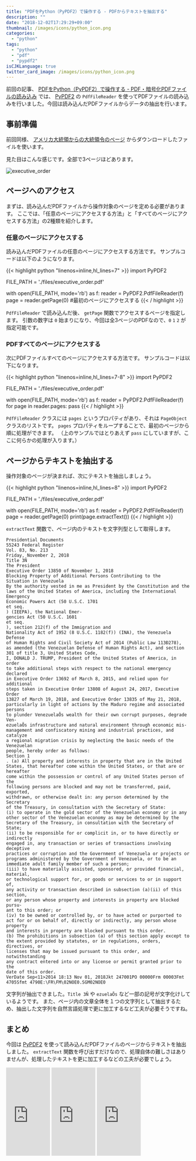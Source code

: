 ```yaml
---
title: "PDFをPython（PyPDF2）で操作する - PDFからテキストを抽出する"
description: ""
date: "2018-12-02T17:29:29+09:00"
thumbnail: /images/icons/python_icon.png
categories:
  - "python"
tags:
  - "python"
  - "pdf"
  - "pypdf2"
isCJKLanguage: true
twitter_card_image: /images/icons/python_icon.png
---
```


前回の記事、 [PDFをPython（PyPDF2）で操作する - PDF・暗号化PDFファイルの読み込み](/post/python/open-pdf-with-pypdf2/) では、 [PyPDF2](https://pythonhosted.org/PyPDF2/index.html) の `PdfFileReader` を使ってPDFファイルの読み込みを行いました。今回は読み込んだPDFファイルからデータの抽出を行います。

## 事前準備

前回同様、 [アメリカ大統領からの大統領令のページ](https://www.federalregister.gov/presidential-documents/executive-orders) からダウンロードしたファイルを使います。

見た目はこんな感じです。全部で3ページほどあります。

![executive_order](/images/20181202/executive_order.png)

## ページへのアクセス

まずは、読み込んだPDFファイルから操作対象のページを定める必要があります。
ここでは、「任意のページにアクセスする方法」と「すべてのページにアクセスする方法」の2種類を紹介します。

### 任意のページにアクセスする

読み込んだPDFファイルの任意のページにアクセスする方法です。
サンプルコードは以下のようになります。

{{< highlight python "linenos=inline,hl_lines=7" >}}
import PyPDF2

FILE_PATH = './files/executive_order.pdf'

with open(FILE_PATH, mode='rb') as f:
    reader = PyPDF2.PdfFileReader(f)
    page = reader.getPage(0) #最初のページにアクセスする
{{< / highlight >}}

`PdfFileReader` で読み込んだ後、 `getPage` 関数でアクセスするページを指定します。
引数の数字は `0` 始まりになり、今回は全3ページのPDFなので、`0` `1` `2` が指定可能です。

### PDFすべてのページにアクセスする

次にPDFファイルすべてのページにアクセスする方法です。
サンプルコードは以下になります。

{{< highlight python "linenos=inline,hl_lines=7-8" >}}
import PyPDF2

FILE_PATH = './files/executive_order.pdf'

with open(FILE_PATH, mode='rb') as f:
    reader = PyPDF2.PdfFileReader(f)
    for page in reader.pages:
        pass
{{< / highlight >}}

`PdfFileReader` クラスには `pages` というプロパティがあり、それは `PageObject` クラスのリストです。
`pages` プロパティをループすることで、最初のページから順に処理ができます。
（上のサンプルではとりあえず `pass` にしていますが、ここに何らかの処理が入ります。）

## ページからテキストを抽出する

操作対象のページが決まれば、次にテキストを抽出しましょう。

{{< highlight python "linenos=inline,hl_lines=8" >}}
import PyPDF2

FILE_PATH = './files/executive_order.pdf'

with open(FILE_PATH, mode='rb') as f:
    reader = PyPDF2.PdfFileReader(f)
    page = reader.getPage(0)
    print(page.extractText())
{{< / highlight >}}

`extractText` 関数で、ページ内のテキストを文字列型として取得します。

```
Presidential Documents
55243 Federal Register 
Vol. 83, No. 213 
Friday, November 2, 2018 
Title 3Ñ 
The President 
Executive Order 13850 of November 1, 2018 
Blocking Property of Additional Persons Contributing to the 
Situation in Venezuela 
By the authority vested in me as President by the Constitution and the 
laws of the United States of America, including the International Emergency 
Economic Powers Act (50 U.S.C. 1701 
et seq.
) (IEEPA), the National Emer-
gencies Act (50 U.S.C. 1601 
et seq.
), section 212(f) of the Immigration and 
Nationality Act of 1952 (8 U.S.C. 1182(f)) (INA), the Venezuela Defense 
of Human Rights and Civil Society Act of 2014 (Public Law 113Ð278), 
as amended (the Venezuelan Defense of Human Rights Act), and section 
301 of title 3, United States Code, 
I, DONALD J. TRUMP, President of the United States of America, in order 
to take additional steps with respect to the national emergency declared 
in Executive Order 13692 of March 8, 2015, and relied upon for additional 
steps taken in Executive Order 13808 of August 24, 2017, Executive Order 
13827 of March 19, 2018, and Executive Order 13835 of May 21, 2018, 
particularly in light of actions by the Maduro regime and associated persons 
to plunder VenezuelaÕs wealth for their own corrupt purposes, degrade Ven-
ezuelaÕs infrastructure and natural environment through economic mis-
management and confiscatory mining and industrial practices, and catalyze 
a regional migration crisis by neglecting the basic needs of the Venezuelan 
people, hereby order as follows: 
Section 1
. (a) All property and interests in property that are in the United 
States, that hereafter come within the United States, or that are or hereafter 
come within the possession or control of any United States person of the 
following persons are blocked and may not be transferred, paid, exported, 
withdrawn, or otherwise dealt in: any person determined by the Secretary 
of the Treasury, in consultation with the Secretary of State: 
(i) to operate in the gold sector of the Venezuelan economy or in any 
other sector of the Venezuelan economy as may be determined by the 
Secretary of the Treasury, in consultation with the Secretary of State; 
(ii) to be responsible for or complicit in, or to have directly or indirectly 
engaged in, any transaction or series of transactions involving deceptive 
practices or corruption and the Government of Venezuela or projects or 
programs administered by the Government of Venezuela, or to be an 
immediate adult family member of such a person; 
(iii) to have materially assisted, sponsored, or provided financial, material, 
or technological support for, or goods or services to or in support of, 
any activity or transaction described in subsection (a)(ii) of this section, 
or any person whose property and interests in property are blocked pursu-
ant to this order; or 
(iv) to be owned or controlled by, or to have acted or purported to 
act for or on behalf of, directly or indirectly, any person whose property 
and interests in property are blocked pursuant to this order. 
(b) The prohibitions in subsection (a) of this section apply except to 
the extent provided by statutes, or in regulations, orders, directives, or 
licenses that may be issued pursuant to this order, and notwithstanding 
any contract entered into or any license or permit granted prior to the 
date of this order. 
VerDate Sep<11>2014 18:13 Nov 01, 2018Jkt 247001PO 00000Frm 00003Fmt 4705Sfmt 4790E:\FR\FM\02NOE0.SGM02NOE0
```

文字列が抽出できました。`Title 3Ñ` や `ezuelaÕs` など一部の記号が文字化けしているようです。
また、ページ内の文章全体を１つの文字列として抽出するため、抽出した文字列を自然言語処理で更に加工するなど工夫が必要そうですね。


## まとめ

今回は [PyPDF2](https://pythonhosted.org/PyPDF2/index.html) を使って読み込んだPDFファイルのページからテキストを抽出しました。 `extractText` 関数を呼び出すだけなので、処理自体の難しさはありませんが、処理したテキストを更に加工するなどの工夫が必要でしょう。

<iframe style="width:120px;height:240px;" marginwidth="0" marginheight="0" scrolling="no" frameborder="0" src="https://rcm-fe.amazon-adsystem.com/e/cm?ref=qf_sp_asin_til&t=soudegesu-22&m=amazon&o=9&p=8&l=as1&IS2=1&detail=1&asins=487311778X&linkId=c147d28e189fdaae2d03d9fa71dd1ea2&bc1=ffffff&lt1=_blank&fc1=333333&lc1=0066c0&bg1=ffffff&f=ifr">
</iframe>
<iframe style="width:120px;height:240px;" marginwidth="0" marginheight="0" scrolling="no" frameborder="0" src="https://rcm-fe.amazon-adsystem.com/e/cm?ref=qf_sp_asin_til&t=soudegesu-22&m=amazon&o=9&p=8&l=as1&IS2=1&detail=1&asins=4873117380&linkId=fffb54546b0abb4066b8c70034e45cee&bc1=ffffff&lt1=_blank&fc1=333333&lc1=0066c0&bg1=ffffff&f=ifr">
</iframe>
<iframe style="width:120px;height:240px;" marginwidth="0" marginheight="0" scrolling="no" frameborder="0" src="https://rcm-fe.amazon-adsystem.com/e/cm?ref=qf_sp_asin_til&t=soudegesu-22&m=amazon&o=9&p=8&l=as1&IS2=1&detail=1&asins=479738946X&linkId=a0f1182a7478439bc70e51d189ec3179&bc1=ffffff&lt1=_blank&fc1=333333&lc1=0066c0&bg1=ffffff&f=ifr">
</iframe>

